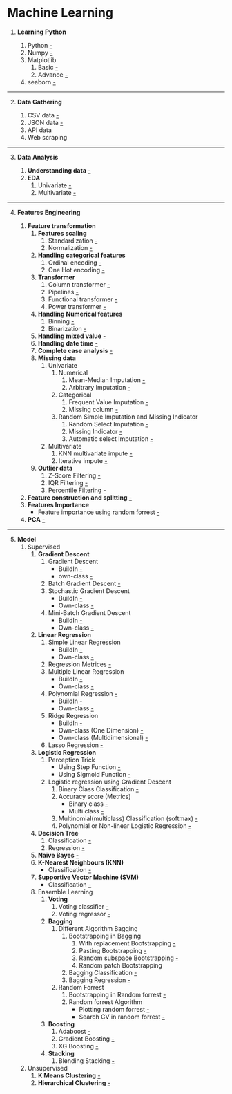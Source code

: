 
# Machine Learning

1. **Learning Python**

   1. Python [-](0_Python_Tools/1_Python)
   2. Numpy [-](0_Python_Tools/2_Numpy/1_Numpy.ipynb)
   3. Matplotlib 
      1. Basic [-](0_Python_Tools/3_Matplotlib/1_Basic/1_matplotlib.ipynb)
      2. Advance [-](0_Python_Tools/3_Matplotlib/Advanced/1_Adv_matplotlib.ipynb)
   4. seaborn [-](0_Python_Tools/4_Seaborn/1_Basic/Seaborn_Basic.ipynb)
<hr>

2. **Data Gathering** 

   1. CSV data [-](1_Data_Gathering/1_CSV_file_read/1_CSV_file_read.ipynb)
   2. JSON data [-](1_Data_Gathering/2_JSON_data_read/1_Read_JSON_data.ipynb)
   3. API data 
   4. Web scraping
<hr>

3. **Data Analysis** 

   1. **Understanding data** [-](2_Data_Analysis/1_Understanding_data/1_Understanding_Data.ipynb)
   2. **EDA** 
      1. Univariate [-](2_Data_Analysis/2_EDA_Univariate/1_Univeriate_EDA.ipynb)
      2. Multivariate [-](2_Data_Analysis/3_EDA_Multivariate/2_Multivariate_EDA.ipynb)
<hr>

4. **Features Engineering** 

    1. **Feature transformation** 
       1. **Features scaling** 
          1. Standardization  [-](3_Feature_Engineering/1_Features_Transformations/1_Features_Scaling/1_Standarization/1_Standerization.ipynb)
          2. Normalization [-](3_Feature_Engineering/1_Features_Transformations/1_Features_Scaling/2_Normanlization/1_Normalization.ipynb)
       2. **Handling categorical features** 
          1. Ordinal encoding [-](3_Feature_Engineering/1_Features_Transformations/2_Handling_categorical_features/1_Ordinal_Encoding/1_Ordinal_Encoding.ipynb)
          2. One Hot encoding [-](3_Feature_Engineering/1_Features_Transformations/2_Handling_categorical_features/2_One_Hot_Encoding/1_One_Hot_Encoding%5D.ipynb)
       3. **Transformer** 
          1. Column transformer [-](3_Feature_Engineering/1_Features_Transformations/3_Traansformer/1_Column_Transformer/1_Colum_Transformer.ipynb)
          2. Pipelines [-](3_Feature_Engineering/1_Features_Transformations/3_Traansformer/3_Functional_Transformer/1_Functional_transformer.ipynb)
          3. Functional transformer [-](3_Feature_Engineering/1_Features_Transformations/3_Traansformer/3_Functional_Transformer/1_Functional_transformer.ipynb)
          4. Power transformer [-](3_Feature_Engineering/1_Features_Transformations/3_Traansformer/4_Power_Transformer/1_Power_transformer.ipynb)
       4. **Handling Numerical features** 
          1. Binning [-](3_Feature_Engineering/1_Features_Transformations/4_Handling_Numerical_Features/1_Binning/1_Binning.ipynb)
          2. Binarization [-](3_Feature_Engineering/1_Features_Transformations/4_Handling_Numerical_Features/2_Binarization/1_Binarizations.ipynb)
       5. **Handling mixed value** [-](3_Feature_Engineering/1_Features_Transformations/5_Handling_Mixed_value/1_MixedValue_Handling.ipynb)
       6. **Handling date time** [-](3_Feature_Engineering/1_Features_Transformations/6_Handling_date_time/)
       7. **Complete case analysis** [-](3_Feature_Engineering/1_Features_Transformations/7_Complete_case_analysis/1_complete_case_analysis.ipynb)
       8. **Missing data** 
          1. Univariate 
             1. Numerical 
                1. Mean-Median Imputation [-](3_Feature_Engineering/1_Features_Transformations/8_Missing_data/1_Univeriate/1_Numerical_Missing_data/1_Mean_median_imputation/1_Mean_Median_Imputation.ipynb)
                2. Arbitrary Imputation [-](3_Feature_Engineering/1_Features_Transformations/8_Missing_data/1_Univeriate/1_Numerical_Missing_data/2_Arbitrary_imputation/1_Arbitrary_Imputation.ipynb)
             2. Categorical
                1. Frequent Value Imputation [-](3_Feature_Engineering/1_Features_Transformations/8_Missing_data/1_Univeriate/2_Categorical_missing_data/1_Frequent_value_imputation/1_Frequest_Value_Imputation.ipynb)
                2. Missing column [-](3_Feature_Engineering/1_Features_Transformations/8_Missing_data/1_Univeriate/2_Categorical_missing_data/2_Missing_categorical_Imputation/1_Missing_categorical_Imputation.ipynb)
             3. Random Simple Imputation and Missing Indicator 
                1. Random Select Imputation  [-](3_Feature_Engineering/1_Features_Transformations/8_Missing_data/1_Univeriate/3_Random_Simple_imputation_and_missing_indicator/1_Random_Simple_Imputation/1_Random_Simple_Imputation.ipynb)
                2. Missing Indicator [-](3_Feature_Engineering/1_Features_Transformations/8_Missing_data/1_Univeriate/3_Random_Simple_imputation_and_missing_indicator/2_Missing_Indicator/1_Missing_Indicator.ipynb)
                3. Automatic select Imputation [-](3_Feature_Engineering/1_Features_Transformations/8_Missing_data/1_Univeriate/3_Random_Simple_imputation_and_missing_indicator/3_Autometic_Select_Imputation/1_Autometic_Select_Imputation.ipynb)
          2. Multivariate 
             1. KNN multivariate impute [-](3_Feature_Engineering/1_Features_Transformations/8_Missing_data/2_Multivariate/1_KNN_multivariate_imputations/1_KNN_impute.ipynb)
             2. Iterative impute [-](3_Feature_Engineering/1_Features_Transformations/8_Missing_data/2_Multivariate/2_Iterative_multivariate_imputations/)
        9. **Outlier data** 
           1. Z-Score Filtering [-](3_Feature_Engineering/1_Features_Transformations/9_Outlier_Handling/1_Z-Score_Filtering/Z-Score_Treatment.ipynb)
           2. IQR Filtering [-](3_Feature_Engineering/1_Features_Transformations/9_Outlier_Handling/2_IQR_Filtering/1_IQR_filtering.ipynb)
           3. Percentile Filtering [-](3_Feature_Engineering/1_Features_Transformations/9_Outlier_Handling/3_Percentile_Filtering/1_Percentile_filtering.ipynb)
    2. **Feature construction and splitting** [-](3_Feature_Engineering/2_Features_construction_and_Spliting/1_Features_Contruction_And_Splitting.ipynb)
    3. **Features Importance**
        - Feature importance using random forrest [-](3_Feature_Engineering/3_Feature_Importance/1_Feature_importance_using_random_forrest.ipynb)
    4. **PCA** [-](3_Feature_Engineering/4_PCA)
<hr>

5. **Model**
   1. Supervised
        1. **Gradient Descent** 
           1. Gradient Descent
              - BuildIn [-](4_Model_Building/1_Supervised/1_Gradient_Descent/1_Gradiend_Descent/1_Gradient_Descent.ipynb)
              - own-class [-](4_Model_Building/1_Supervised/1_Gradient_Descent/1_Gradiend_Descent/2_Gradiend_Descent_Ownclass.ipynb)
           2. Batch Gradient Descent [-](4_Model_Building/1_Supervised/1_Gradient_Descent/2_Batch_Gradient_Descent/1_Batch_Gradient_Descent.ipynb)
           3. Stochastic Gradient Descent 
              - BuildIn [-](4_Model_Building/1_Supervised/1_Gradient_Descent/3_Stochastic_Gradient_Descent/1_Stochastic_Gradient_Descent.ipynb)
              - Own-class [-](4_Model_Building/1_Supervised/1_Gradient_Descent/3_Stochastic_Gradient_Descent/2_Stochastic_Gradient_descent_ownclass.ipynb)
           4. Mini-Batch Gradient Descent
              - BuildIn [-](4_Model_Building/1_Supervised/1_Gradient_Descent/4_Mini_Batch_Gradient_Descent/1_Mini_Batch_Gradient_Descent.ipynb)
              - Own-class [-](4_Model_Building/1_Supervised/1_Gradient_Descent/4_Mini_Batch_Gradient_Descent/2_Mini_Batch_Gradient_Descent_ownclass.ipynb)
        2. **Linear Regression**  
           1. Simple Linear Regression 
               - BuildIn [-](4_Model_Building/1_Supervised/2_Linear_Regression/1_Simple_Linear_Regression/1_Simple_Linear_Regression.ipynb)
               - Own-class [-](4_Model_Building/1_Supervised/2_Linear_Regression/1_Simple_Linear_Regression/2_Simple_Linear_Regression_Ownclass.ipynb)
           2. Regression Metrices [-](4_Model_Building/1_Supervised/2_Linear_Regression/2_Regreesion_Metrices/1_Regression_metrices.ipynb)
           3. Multiple Linear Regression 
               - BuildIn [-](4_Model_Building/1_Supervised/2_Linear_Regression/3_Multiple_Linear_Regression/1_Multiple_Linear_Regression.ipynb)
               - Own-class [-](4_Model_Building/1_Supervised/2_Linear_Regression/3_Multiple_Linear_Regression/2_Multiple_Linear_Regression_Ownclass.ipynb)
           4. Polynomial Regression [-](4_Model_Building/1_Supervised/2_Linear_Regression/4_Polynomial_Regression)
              - BuildIn [-](4_Model_Building/1_Supervised/2_Linear_Regression/4_Polynomial_Regression/1_Polynomial_Regression.ipynb)
              - Own-class [-](4_Model_Building/1_Supervised/2_Linear_Regression/4_Polynomial_Regression/2_Polynomial_Regression_Ownclass.ipynb)
           5. Ridge Regression 
              - BuildIn [-](4_Model_Building/1_Supervised/2_Linear_Regression/5_Ridge_Regression/1_Ridge_Regression.ipynb) 
              - Own-class (One Dimension) [-](4_Model_Building/1_Supervised/2_Linear_Regression/5_Ridge_Regression/2_Ridge_Regression_Ownclass.ipynb) 
              - Own-class (Multidimensional) [-](4_Model_Building/1_Supervised/2_Linear_Regression/5_Ridge_Regression/3_Ridge_Regression_Ownclass_MultiDimentional.ipynb) 
           6. Lasso Regression [-](4_Model_Building/1_Supervised/2_Linear_Regression/6_Lasso_Regression/)
        3. **Logistic Regression**
           1. Perception Trick 
              - Using Step Function [-](4_Model_Building/1_Supervised/3_Logistic_Regressing/1_Perceptron_Trick/1_Perception_Trick_Step_Function.ipynb)
              - Using Sigmoid Function [-](4_Model_Building/1_Supervised/3_Logistic_Regressing/1_Perceptron_Trick/2_Perception_Trick_Sigmoid_Function.ipynb)
           2. Logistic regression using Gradient Descent
               1. Binary Class Classification [-](4_Model_Building/1_Supervised/3_Logistic_Regressing/2_Logistic_Regression_Using_Gradient_Descent/1_Binary_Class_Classification/1_Logistic_Regression_Using_Gradient_Descent.ipynb)
               2. Accuracy score (Metrics) 
                  - Binary class [-](4_Model_Building/1_Supervised/3_Logistic_Regressing/2_Logistic_Regression_Using_Gradient_Descent/2_Accuracy_Score/1_Binary_Classification_Accuracy_Score.ipynb)
                  - Multi class [-](4_Model_Building/1_Supervised/3_Logistic_Regressing/2_Logistic_Regression_Using_Gradient_Descent/2_Accuracy_Score/2_Multiclass_Classification_Accuracy_Score.ipynb)
               3. Multinomial(multiclass) Classification (softmax) [-](4_Model_Building/1_Supervised/3_Logistic_Regressing/2_Logistic_Regression_Using_Gradient_Descent/3_Multi_Class_Classification/1_Multiclass_Classification_logistic_regression.ipynb)
               4. Polynomial or Non-linear Logistic Regression  [-](4_Model_Building/1_Supervised/3_Logistic_Regressing/2_Logistic_Regression_Using_Gradient_Descent/4_Polynomial_Or_Nonlinear_Logistic_regression/1_Non-linear_Classifier.ipynb)
        4. **Decision Tree** 
           1. Classification [-](4_Model_Building/1_Supervised/4_Decision_Tree/1_DecisionTree_Classification/1_DecisionTree_Classification.ipynb)
           2. Regression [-](4_Model_Building/1_Supervised/4_Decision_Tree/2_DecisionTree_Regression/1_DecisionTree_Regression.ipynb)
        5. **Naive Bayes** [-](4_Model_Building/1_Supervised/5_Naive_Bayes/)
        6. **K-Nearest Neighbours (KNN)** 
           - Classification [-](4_Model_Building/1_Supervised/6_K-Nearest_Neighbour/)
        7. **Supportive Vector Machine (SVM)**
           - Classification [-](4_Model_Building/1_Supervised/7_Supportive_Vector_Machine(SVM)/1_SVM_Classification_Kernel_Trick.ipynb)
      8. Ensemble Learning
         1.  **Voting** 
             1. Voting classifier [-](4_Model_Building/1_Supervised/8_Ensemble_Learning/1_Voting/1_Voting_Classifier/1_Voting_Classifier.ipynb)
             2. Voting regressor  [-](4_Model_Building/1_Supervised/8_Ensemble_Learning/1_Voting/2_Voting_Regressor/1_Voting_Regressor.ipynb)
         2. **Bagging**
            1. Different Algorithm Bagging 
               1. Bootstrapping in Bagging
                  1. With replacement Bootstrapping [-](4_Model_Building/1_Supervised/8_Ensemble_Learning/2_Bagging/1_Different_Bagging/1_Bootstrapping/1_With_replacement_Bootstrapping.ipynb) 
                  2. Pasting Bootstrapping  [-](4_Model_Building/1_Supervised/8_Ensemble_Learning/2_Bagging/1_Different_Bagging/1_Bootstrapping/2_Pasting_Bootstrapping.ipynb)
                  3. Random subspace Bootstrapping [-](4_Model_Building/1_Supervised/8_Ensemble_Learning/2_Bagging/1_Different_Bagging/1_Bootstrapping/3_Random_subspace.ipynb)
                  4. Random patch Bootstrapping
               2. Bagging Classification [-](4_Model_Building/1_Supervised/8_Ensemble_Learning/2_Bagging/1_Different_Bagging/2_Bagging_Classifcation/1_Bagging_Classfication.ipynb)
               3. Bagging Regression [-](4_Model_Building/1_Supervised/8_Ensemble_Learning/2_Bagging/1_Different_Bagging/3_Bagging_Regression/1_Bagging_Regression.ipynb)
            2. Random Forrest 
               1. Bootstrapping in Random forrest  [-](4_Model_Building/1_Supervised/8_Ensemble_Learning/2_Bagging/2_Random_Forrest/1_Bootstrapping_in_RandomForrest/1_Bootstrapping_in_RandomForrest.ipynb)
               2. Random forrest Algorithm  
                  - Plotting random forrest [-](4_Model_Building/1_Supervised/8_Ensemble_Learning/2_Bagging/2_Random_Forrest/2_Random_Forrest_Algorithm/1_Random_Forrest_Poltting.ipynb)
                  - Search CV in random forrest [-](4_Model_Building/1_Supervised/8_Ensemble_Learning/2_Bagging/2_Random_Forrest/2_Random_Forrest_Algorithm/2_Random_Forrest_SerachCV.ipynb)
         3. **Boosting**
            1. Adaboost [-](4_Model_Building/1_Supervised/8_Ensemble_Learning/3_Boosting/1_Adaboost/)
            2. Gradient Boosting [-](4_Model_Building/1_Supervised/8_Ensemble_Learning/3_Boosting/2_Gradient_Boost)
            3. XG Boosting [-](4_Model_Building/1_Supervised/8_Ensemble_Learning/3_Boosting/3_XG_Boosting)
         4. **Stacking**
            1. Blending Stacking [-](4_Model_Building/1_Supervised/8_Ensemble_Learning/4_Stacking/1_Blending_Stacking)
   2. Unsupervised
      1. **K Means Clustering** [-](4_Model_Building/2_Unsupervised/1_K_Means_Clustering/)
      2. **Hierarchical Clustering**  [-](4_Model_Building/2_Unsupervised/2_Hierarchial_Clustering/)